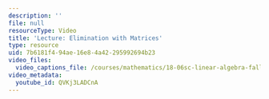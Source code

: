 ```yaml
---
description: ''
file: null
resourceType: Video
title: 'Lecture: Elimination with Matrices'
type: resource
uid: 7b6181f4-94ae-16e8-4a42-295992694b23
video_files:
  video_captions_file: /courses/mathematics/18-06sc-linear-algebra-fall-2011/resource-index/elimination-with-matrices/QVKj3LADCnA.vtt
video_metadata:
  youtube_id: QVKj3LADCnA
---
```

